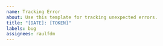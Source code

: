 ```yaml
---
name: Tracking Error
about: Use this template for tracking unexpected errors.
title: "[DATE]: [TOKEN]"
labels: bug
assignees: raulfdm
---
```

